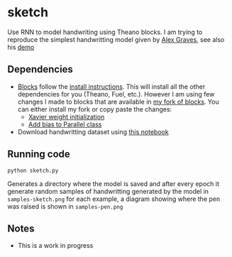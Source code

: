 # sketch
Use RNN to model handwriting using Theano blocks.
I am trying to reproduce the simplest handwritting model given by
[Alex Graves](http://arxiv.org/abs/1308.0850),
see also his [demo](http://www.cs.toronto.edu/~graves/handwriting.html)

Dependencies
------------
* [Blocks](https://github.com/bartvm/blocks) follow
  the [install instructions](http://blocks.readthedocs.org/en/latest/setup.html).
  This will install all the other dependencies for you (Theano, Fuel, etc.).
  However I am using few changes I made to blocks that are available in
  [my fork of blocks](https://github.com/udibr/blocks). You can either install
  my fork or copy paste the changes:
  * [Xavier weight initialization](https://github.com/udibr/blocks/blob/master/blocks/initialization.py#L228)
  * [Add bias to Parallel class](https://github.com/udibr/blocks/blob/master/blocks/bricks/parallel.py#L61)
* Download handwritting dataset using [this notebook](./handwriting-to-hdf5.ipynb)
 
Running code
------------

    python sketch.py
Generates a directory where the model is saved and
after every epoch it generate random samples of handwritting generated by the
model in `samples-sketch.png` for each example, a diagram showing where the pen
was raised is shown in `samples-pen.png`

Notes
-----
* This is a work in progress
